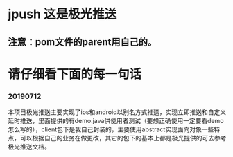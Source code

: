 # jpush 这是极光推送
## 注意：pom文件的parent用自己的。

#                                                   请仔细看下面的每一句话

### 20190712
本项目极光推送主要实现了ios和android以别名方式推送，实现立即推送和自定义延时推送，里面提供的有demo.java供使用者测试（要想正确使用一定要看demo怎么写的），client包下是我自己封装的，主要使用abstract实现面向对象一些特点，可以根据自己的业务在做更改，其它的包下的基本上都是极光提供的可去参考极光推送文档。

